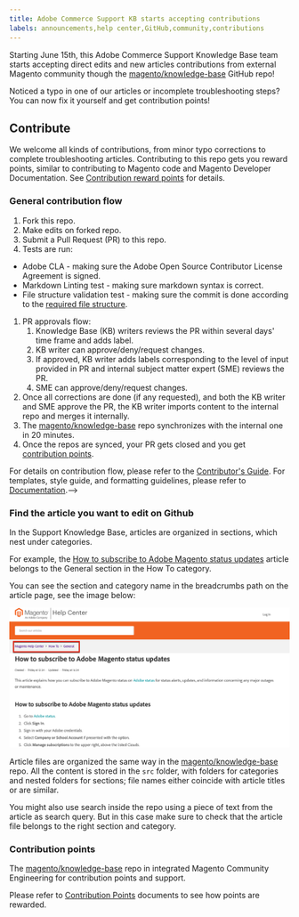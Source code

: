 ```yaml
---
title: Adobe Commerce Support KB starts accepting contributions
labels: announcements,help center,GitHub,community,contributions
---
```


Starting June 15th, this Adobe Commerce Support Knowledge Base team starts accepting direct edits and new articles contributions from external Magento community though the [magento/knowledge-base](https://github.com/magento/knowledge-base) GitHub repo!

Noticed a typo in one of our articles or incomplete troubleshooting steps?
You can now fix it yourself and get contribution points!

## Contribute

We welcome all kinds of contributions, from minor typo corrections to complete troubleshooting articles. Contributing to this repo gets you reward points, similar to contributing to Magento code and Magento Developer Documentation. See [Contribution reward points](docs/contribution-points.md) for details.


### General contribution flow

1. Fork this repo.
1. Make edits on forked repo.
1. Submit a Pull Request (PR) to this repo.
1. Tests are run:
  * Adobe CLA - making sure the Adobe Open Source Contributor License Agreement is signed.
  * Markdown Linting test - making sure markdown syntax is correct.
  * File structure validation test - making sure the commit is done according to the [required file structure](.github/CONTRIBUTING,md#file_structure).
1. PR approvals flow:
     1. Knowledge Base (KB) writers reviews the PR within several days' time frame and adds label.
     1. KB writer can approve/deny/request changes.
     1. If approved, KB writer adds labels corresponding to the level of input provided in PR and internal subject matter expert (SME) reviews the PR.
     1. SME can approve/deny/request changes.
1. Once all corrections are done (if any requested), and both the KB writer and SME approve the PR, the KB writer imports content to the internal repo and merges it internally.
1. The [magento/knowledge-base](https://github.com/magento/knowledge-base) repo synchronizes with the internal one in 20 minutes.
1. Once the repos are synced, your PR gets closed and you get [contribution points](#contribution-points).

For details on contribution flow, please refer to the [Contributor's Guide](.github/CONTRIBUTING.md).
For templates, style guide, and formatting guidelines, please refer to [Documentation](docs/index.md).-->

### Find the article you want to edit on Github

In the Support Knowledge Base, articles are organized in sections, which nest under categories.

For example, the [How to subscribe to Adobe Magento status updates](https://support.magento.com/hc/en-us/articles/4402858335373-How-to-subscribe-to-Adobe-Magento-status-updates) article belongs to the General section in the How To category.

You can see the section and category name in the breadcrumbs path on the article page, see the image below:

![category and section breadcrumbs](assets/breadcrumbs.png)

Article files are organized the same way in the [magento/knowledge-base](https://github.com/magento/knowledge-base) repo.
All the content is stored in the `src` folder, with folders for categories and nested folders for sections; file names either coincide with article titles or are similar.

You might also use search inside the repo using a piece of text from the article as search query. But in this case make sure to check that the article file belongs to the right section and category.  

### Contribution points

The [magento/knowledge-base](https://github.com/magento/knowledge-base) repo in integrated Magento Community Engineering for contribution points and support.

Please refer to [Contribution Points](https://github.com/magento/knowledge-base/blob/main/docs/contribution-points.md) documents to see how points are rewarded.
